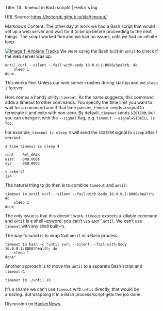 Title: TIL: timeout in Bash scripts | Heitor's log

URL Source: https://heitorpb.github.io/bla/timeout/

Markdown Content:
The other day at work we had a Bash script that would set up a web server and wait for it to be up before proceeding to the next things. The script worked fine and we had no issues, until we had an infinite loop.

[![Image 1: Airplane Tracks](https://live.staticflickr.com/1908/30622866477_d147a6f3fc_z.jpg)](https://www.flickr.com/photos/heitorpb/30622866477/ "Airplane Tracks")
We were using the Bash built-in `until` to check if the web server was up:

```
until curl --silent --fail-with-body 10.0.0.1:8080/health; do
	sleep 1
done
```

This works fine. Unless our web server crashes during startup and we `sleep 1` forever.

Here comes a handy utility: `timeout`. As the name suggests, this command adds a timeout to other commands. You specify the time limit you want to wait for a command and if that time passes, `timeout` sends a signal to terminate it and exits with non-zero. By default, `timeout` sends `SIGTERM`, but you can change it with the `--signal` flag, e.g. `timeout --signal=SIGKILL 1s foo`.

For example, `timeout 1s sleep 5` will send the `SIGTERM` signal to `sleep` after 1 second:

```
$ time timeout 1s sleep 4

real    0m1,004s
user    0m0,000s
sys     0m0,005s

$ echo $?
124
```

The natural thing to do then is to combine `timeout` and `until`:

```
timeout 1m until curl --silent --fail-with-body 10.0.0.1:8080/health; do
	sleep 1
done
```

The only issue is that this doesn’t work. `timeout` expects a killable command and `until` is a shell keyword: you can’t `SIGTERM``until`. We can’t use `timeout` with any shell built-in.

The way forward is to wrap that `until` in a Bash process:

```
timeout 1m bash -c "until curl --silent --fail-with-body 10.0.0.1:8080/health; do
	sleep 1
done"
```

Another approach is to move the `until` to a separate Bash script and `timeout` it:

```
timeout 1m ./until.sh
```

It’s a shame we can’t use `timeout` with `until` directly, that would be amazing. But wrapping it in a Bash process/script gets the job done.

Discussion on [HackerNews](https://news.ycombinator.com/item?id=44096395).
